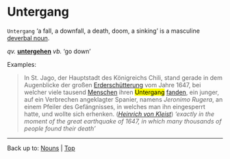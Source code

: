 # Untergang

`Untergang` ‘a fall, a downfall, a death, doom, a sinking’ is a masculine [deverbal noun](../../deverbalNouns.md).

*qv.* **[untergehen](../../../verbs/u/un/untergehen.md)** *vb.* ‘go down’

Examples:

> In St. Jago, der Hauptstadt des Königreichs Chili, stand gerade in dem Augenblicke der großen [Erderschütterung](../../e/er/Erderschuetterung.md) vom Jahre 1647, bei welcher viele tausend [Menschen](../../m/me/Mensch.md) ihren <mark>Untergang</mark> [fanden](../../../verbs/f/fi/finden.md), ein junger, auf ein Verbrechen angeklagter Spanier, namens *Jeronimo Rugera*, an einem Pfeiler des Gefängnisses, in welches man ihn eingesperrt hatte, und wollte sich erhenken. (*[Heinrich von Kleist](../../../texts/Kleist/DasErdbebenInChili.md)*) *‘exactly in the moment of the great earthquake of 1647, in which many thousands of people found their death’*

----

Back up to: [Nouns](../../index.md) | [Top](../../../index.md)
